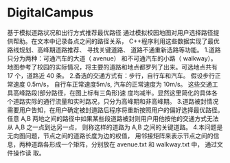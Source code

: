 # DigitalCampus
基于模拟道路状况和出行方式推荐最优路径
通过模拟校园地图对用户选择路径提供帮助。在文本中记录各点之间的路径关系， C++程序利用这些数据实现了最优路线规划、高峰期道路推荐、 寻找关键道路、 道路不通重新选路等功能。
1.道路只分为两种：可通汽车的大道（ avenue） 和不可通汽车的小路（ walkway）。 地图参考了校园的实际情况，将主要的道路和地点都罗列了出来。可选地点共有 17 个，道路近 40 条。
2.备选的交通方式有：步行，自行车和汽车。 假设步行正常速度 0.5m/s， 自行车正常速度5m/s, 汽车的正常速度为 10m/s。 这些交通工具高峰路段(部分路径，在图上标有三角形)速
度均减半。显然这里简化的具体各个道路实际的通行流量和实时路况，只分为高峰期和非高峰期。
3.道路被封情况需要用户告知，在用户确定被封道路后程序将重新按照用户的偏好选择最优路径。 任意 A,B 两地之间的路径中如果某些段道路被封则用户用他按他的交通方式无法从
A,B 之一点到达另一点， 则称这样的道路为 A,B 之间的关键道路。
4.本问题是无向图问题，节点之间的道路长度为边的权值， 用邻接矩阵来表示节点之间的信息，两种道路各形成一个矩阵，分别放在 avenue.txt 和 walkway.txt 中， 通过文件操作读
取。
